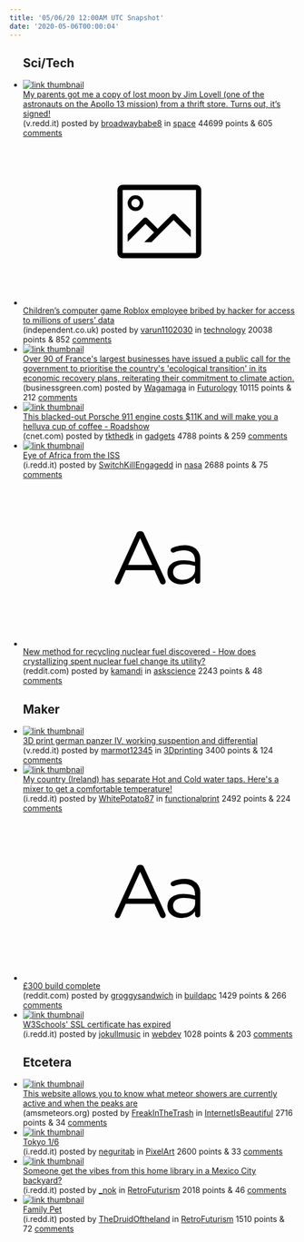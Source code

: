 ```yaml
---
title: '05/06/20 12:00AM UTC Snapshot'
date: '2020-05-06T00:00:04'
---
```

<ul>
<h2>Sci/Tech</h2>

<li><a href='https://v.redd.it/5u6393wdgvw41'><img src='https://b.thumbs.redditmedia.com/7gwJbcpwaxOBSo43bWaxKMwxp-jV_gn7Bv0W9C80QBo.jpg' alt='link thumbnail'></a><div><div class='linkTitle'><a href='https://v.redd.it/5u6393wdgvw41'>My parents got me a copy of lost moon by Jim Lovell (one of the astronauts on the Apollo 13 mission) from a thrift store. Turns out, it’s signed!</a></div>(v.redd.it) posted by <a href='https://www.reddit.com/user/broadwaybabe8'>broadwaybabe8</a> in <a href='https://www.reddit.com/r/space'>space</a> 44699 points & 605 <a href='https://www.reddit.com/r/space/comments/gdqx94/my_parents_got_me_a_copy_of_lost_moon_by_jim/'>comments</a></div></li>

<li><a href='https://www.independent.co.uk/life-style/gadgets-and-tech/news/motherboard-rpg-roblox-hacker-data-stolen-richest-user-a9499366.html'><svg version='1.1' viewBox='-34 -14 104 64' preserveAspectRatio='xMidYMid meet' xmlns='http://www.w3.org/2000/svg' xmlns:xlink='http://www.w3.org/1999/xlink'>
    <title>link thumbnail</title>
    <path d='M32,4H4A2,2,0,0,0,2,6V30a2,2,0,0,0,2,2H32a2,2,0,0,0,2-2V6A2,2,0,0,0,32,4ZM4,30V6H32V30Z'></path>
    <path d='M8.92,14a3,3,0,1,0-3-3A3,3,0,0,0,8.92,14Zm0-4.6A1.6,1.6,0,1,1,7.33,11,1.6,1.6,0,0,1,8.92,9.41Z'></path>
    <path d='M22.78,15.37l-5.4,5.4-4-4a1,1,0,0,0-1.41,0L5.92,22.9v2.83l6.79-6.79L16,22.18l-3.75,3.75H15l8.45-8.45L30,24V21.18l-5.81-5.81A1,1,0,0,0,22.78,15.37Z'></path>
    </svg></a><div><div class='linkTitle'><a href='https://www.independent.co.uk/life-style/gadgets-and-tech/news/motherboard-rpg-roblox-hacker-data-stolen-richest-user-a9499366.html'>Children’s computer game Roblox employee bribed by hacker for access to millions of users’ data</a></div>(independent.co.uk) posted by <a href='https://www.reddit.com/user/varun1102030'>varun1102030</a> in <a href='https://www.reddit.com/r/technology'>technology</a> 20038 points & 852 <a href='https://www.reddit.com/r/technology/comments/gdw3er/childrens_computer_game_roblox_employee_bribed_by/'>comments</a></div></li>

<li><a href='https://www.businessgreen.com/news/4014829/french-corporates-green-inclusive-recovery'><img src='https://b.thumbs.redditmedia.com/jKJ_dbTNcxPyb8JjfcE-g1-ydg2G7-OstZlIV0r8ams.jpg' alt='link thumbnail'></a><div><div class='linkTitle'><a href='https://www.businessgreen.com/news/4014829/french-corporates-green-inclusive-recovery'>Over 90 of France's largest businesses have issued a public call for the government to prioritise the country's 'ecological transition' in its economic recovery plans, reiterating their commitment to climate action.</a></div>(businessgreen.com) posted by <a href='https://www.reddit.com/user/Wagamaga'>Wagamaga</a> in <a href='https://www.reddit.com/r/Futurology'>Futurology</a> 10115 points & 212 <a href='https://www.reddit.com/r/Futurology/comments/gdvbyl/over_90_of_frances_largest_businesses_have_issued/'>comments</a></div></li>

<li><a href='https://www.cnet.com/roadshow/news/porsche-911-engine-espresso-maker-veloce-rs-black-edition/?utm_source=reddit.com'><img src='https://a.thumbs.redditmedia.com/goF1mP9vyk345f0eWhK9SbZpRXhVV2q6ne01RY-t3w8.jpg' alt='link thumbnail'></a><div><div class='linkTitle'><a href='https://www.cnet.com/roadshow/news/porsche-911-engine-espresso-maker-veloce-rs-black-edition/?utm_source=reddit.com'>This blacked-out Porsche 911 engine costs $11K and will make you a helluva cup of coffee - Roadshow</a></div>(cnet.com) posted by <a href='https://www.reddit.com/user/tkthedk'>tkthedk</a> in <a href='https://www.reddit.com/r/gadgets'>gadgets</a> 4788 points & 259 <a href='https://www.reddit.com/r/gadgets/comments/gdru1b/this_blackedout_porsche_911_engine_costs_11k_and/'>comments</a></div></li>

<li><a href='https://i.redd.it/xe6pk4y0qxw41.jpg'><img src='https://a.thumbs.redditmedia.com/AanK9Svg_G0m9zEbmrD4wf6IZtuXrBi-vta39eMp484.jpg' alt='link thumbnail'></a><div><div class='linkTitle'><a href='https://i.redd.it/xe6pk4y0qxw41.jpg'>Eye of Africa from the ISS</a></div>(i.redd.it) posted by <a href='https://www.reddit.com/user/SwitchKillEngagedd'>SwitchKillEngagedd</a> in <a href='https://www.reddit.com/r/nasa'>nasa</a> 2688 points & 75 <a href='https://www.reddit.com/r/nasa/comments/gdwb6m/eye_of_africa_from_the_iss/'>comments</a></div></li>

<li><a href='https://www.reddit.com/r/askscience/comments/gdvk4p/new_method_for_recycling_nuclear_fuel_discovered/'><svg version='1.1' viewBox='-34 -12 104 64' preserveAspectRatio='xMidYMid slice' xmlns='http://www.w3.org/2000/svg' xmlns:xlink='http://www.w3.org/1999/xlink'>
    <title>text link thumbnail</title>
    <path d='M12.19,8.84a1.45,1.45,0,0,0-1.4-1h-.12a1.46,1.46,0,0,0-1.42,1L1.14,26.56a1.29,1.29,0,0,0-.14.59,1,1,0,0,0,1,1,1.12,1.12,0,0,0,1.08-.77l2.08-4.65h11l2.08,4.59a1.24,1.24,0,0,0,1.12.83,1.08,1.08,0,0,0,1.08-1.08,1.64,1.64,0,0,0-.14-.57ZM6.08,20.71l4.59-10.22,4.6,10.22Z'>
    </path>
    <path d='M32.24,14.78A6.35,6.35,0,0,0,27.6,13.2a11.36,11.36,0,0,0-4.7,1,1,1,0,0,0-.58.89,1,1,0,0,0,.94.92,1.23,1.23,0,0,0,.39-.08,8.87,8.87,0,0,1,3.72-.81c2.7,0,4.28,1.33,4.28,3.92v.5a15.29,15.29,0,0,0-4.42-.61c-3.64,0-6.14,1.61-6.14,4.64v.05c0,2.95,2.7,4.48,5.37,4.48a6.29,6.29,0,0,0,5.19-2.48V26.9a1,1,0,0,0,1,1,1,1,0,0,0,1-1.06V19A5.71,5.71,0,0,0,32.24,14.78Zm-.56,7.7c0,2.28-2.17,3.89-4.81,3.89-1.94,0-3.61-1.06-3.61-2.86v-.06c0-1.8,1.5-3,4.2-3a15.2,15.2,0,0,1,4.22.61Z'>
    </path>
    </svg></a><div><div class='linkTitle'><a href='https://www.reddit.com/r/askscience/comments/gdvk4p/new_method_for_recycling_nuclear_fuel_discovered/'>New method for recycling nuclear fuel discovered - How does crystallizing spent nuclear fuel change its utility?</a></div>(reddit.com) posted by <a href='https://www.reddit.com/user/kamandi'>kamandi</a> in <a href='https://www.reddit.com/r/askscience'>askscience</a> 2243 points & 48 <a href='https://www.reddit.com/r/askscience/comments/gdvk4p/new_method_for_recycling_nuclear_fuel_discovered/'>comments</a></div></li>

<h2>Maker</h2>

<li><a href='https://v.redd.it/cz5h29314xw41'><img src='https://b.thumbs.redditmedia.com/lsTIfrdk_8BGiK26zTt5n8h8tqoZ2QydqM1WLKfdynE.jpg' alt='link thumbnail'></a><div><div class='linkTitle'><a href='https://v.redd.it/cz5h29314xw41'>3D print german panzer IV, working suspention and differential</a></div>(v.redd.it) posted by <a href='https://www.reddit.com/user/marmot12345'>marmot12345</a> in <a href='https://www.reddit.com/r/3Dprinting'>3Dprinting</a> 3400 points & 124 <a href='https://www.reddit.com/r/3Dprinting/comments/gdutlc/3d_print_german_panzer_iv_working_suspention_and/'>comments</a></div></li>

<li><a href='https://i.redd.it/w1pozse43yw41.jpg'><img src='https://b.thumbs.redditmedia.com/ZQwI58iMA4S_HKc1gkEwtgWIiUvTZCxRrSWqWkJr8uQ.jpg' alt='link thumbnail'></a><div><div class='linkTitle'><a href='https://i.redd.it/w1pozse43yw41.jpg'>My country (Ireland) has separate Hot and Cold water taps. Here's a mixer to get a comfortable temperature!</a></div>(i.redd.it) posted by <a href='https://www.reddit.com/user/WhitePotato87'>WhitePotato87</a> in <a href='https://www.reddit.com/r/functionalprint'>functionalprint</a> 2492 points & 224 <a href='https://www.reddit.com/r/functionalprint/comments/gdxck2/my_country_ireland_has_separate_hot_and_cold/'>comments</a></div></li>

<li><a href='https://www.reddit.com/r/buildapc/comments/gdxrl0/300_build_complete/'><svg version='1.1' viewBox='-34 -12 104 64' preserveAspectRatio='xMidYMid slice' xmlns='http://www.w3.org/2000/svg' xmlns:xlink='http://www.w3.org/1999/xlink'>
    <title>text link thumbnail</title>
    <path d='M12.19,8.84a1.45,1.45,0,0,0-1.4-1h-.12a1.46,1.46,0,0,0-1.42,1L1.14,26.56a1.29,1.29,0,0,0-.14.59,1,1,0,0,0,1,1,1.12,1.12,0,0,0,1.08-.77l2.08-4.65h11l2.08,4.59a1.24,1.24,0,0,0,1.12.83,1.08,1.08,0,0,0,1.08-1.08,1.64,1.64,0,0,0-.14-.57ZM6.08,20.71l4.59-10.22,4.6,10.22Z'>
    </path>
    <path d='M32.24,14.78A6.35,6.35,0,0,0,27.6,13.2a11.36,11.36,0,0,0-4.7,1,1,1,0,0,0-.58.89,1,1,0,0,0,.94.92,1.23,1.23,0,0,0,.39-.08,8.87,8.87,0,0,1,3.72-.81c2.7,0,4.28,1.33,4.28,3.92v.5a15.29,15.29,0,0,0-4.42-.61c-3.64,0-6.14,1.61-6.14,4.64v.05c0,2.95,2.7,4.48,5.37,4.48a6.29,6.29,0,0,0,5.19-2.48V26.9a1,1,0,0,0,1,1,1,1,0,0,0,1-1.06V19A5.71,5.71,0,0,0,32.24,14.78Zm-.56,7.7c0,2.28-2.17,3.89-4.81,3.89-1.94,0-3.61-1.06-3.61-2.86v-.06c0-1.8,1.5-3,4.2-3a15.2,15.2,0,0,1,4.22.61Z'>
    </path>
    </svg></a><div><div class='linkTitle'><a href='https://www.reddit.com/r/buildapc/comments/gdxrl0/300_build_complete/'>£300 build complete</a></div>(reddit.com) posted by <a href='https://www.reddit.com/user/groggysandwich'>groggysandwich</a> in <a href='https://www.reddit.com/r/buildapc'>buildapc</a> 1429 points & 266 <a href='https://www.reddit.com/r/buildapc/comments/gdxrl0/300_build_complete/'>comments</a></div></li>

<li><a href='https://i.redd.it/h2w753njkyw41.png'><img src='https://b.thumbs.redditmedia.com/JItlmd0QajSpA_sH4YkhD4X7VBR_LxYIaTzlGYJ-Odk.jpg' alt='link thumbnail'></a><div><div class='linkTitle'><a href='https://i.redd.it/h2w753njkyw41.png'>W3Schools' SSL certificate has expired</a></div>(i.redd.it) posted by <a href='https://www.reddit.com/user/jokullmusic'>jokullmusic</a> in <a href='https://www.reddit.com/r/webdev'>webdev</a> 1028 points & 203 <a href='https://www.reddit.com/r/webdev/comments/gdyz9m/w3schools_ssl_certificate_has_expired/'>comments</a></div></li>

<h2>Etcetera</h2>

<li><a href='https://www.amsmeteors.org/meteor-showers/meteor-shower-calendar/#eta+Aquariids'><img src='https://b.thumbs.redditmedia.com/_4rjbYuEc2Q0g3oGHZ1Jk2TlOvkVOH8rTh_oRpxRDRc.jpg' alt='link thumbnail'></a><div><div class='linkTitle'><a href='https://www.amsmeteors.org/meteor-showers/meteor-shower-calendar/#eta+Aquariids'>This website allows you to know what meteor showers are currently active and when the peaks are</a></div>(amsmeteors.org) posted by <a href='https://www.reddit.com/user/FreakInTheTrash'>FreakInTheTrash</a> in <a href='https://www.reddit.com/r/InternetIsBeautiful'>InternetIsBeautiful</a> 2716 points & 34 <a href='https://www.reddit.com/r/InternetIsBeautiful/comments/gdvebz/this_website_allows_you_to_know_what_meteor/'>comments</a></div></li>

<li><a href='https://i.redd.it/sgkc6itxuvw41.png'><img src='https://b.thumbs.redditmedia.com/Yv2m83adZuL87gRiOBJcbO4Pt9IRRV1Xrc0DDLJtu6I.jpg' alt='link thumbnail'></a><div><div class='linkTitle'><a href='https://i.redd.it/sgkc6itxuvw41.png'>Tokyo 1/6</a></div>(i.redd.it) posted by <a href='https://www.reddit.com/user/neguritab'>neguritab</a> in <a href='https://www.reddit.com/r/PixelArt'>PixelArt</a> 2600 points & 33 <a href='https://www.reddit.com/r/PixelArt/comments/gdrxka/tokyo_16/'>comments</a></div></li>

<li><a href='https://i.redd.it/fzywou8gpuw41.jpg'><img src='https://b.thumbs.redditmedia.com/SWYMiq4SYTsbgQt7pFBYEeciEz7ZAYbpRS1ygxcWpgI.jpg' alt='link thumbnail'></a><div><div class='linkTitle'><a href='https://i.redd.it/fzywou8gpuw41.jpg'>Someone get the vibes from this home library in a Mexico City backyard?</a></div>(i.redd.it) posted by <a href='https://www.reddit.com/user/_nok'>_nok</a> in <a href='https://www.reddit.com/r/RetroFuturism'>RetroFuturism</a> 2018 points & 46 <a href='https://www.reddit.com/r/RetroFuturism/comments/gdtkk7/someone_get_the_vibes_from_this_home_library_in_a/'>comments</a></div></li>

<li><a href='https://i.redd.it/qb7odx9vuxw41.jpg'><img src='https://b.thumbs.redditmedia.com/GkbdGpjYmtYrzCJsS2P8zUeWJQXHzjHgu7U5hmBVATs.jpg' alt='link thumbnail'></a><div><div class='linkTitle'><a href='https://i.redd.it/qb7odx9vuxw41.jpg'>Family Pet</a></div>(i.redd.it) posted by <a href='https://www.reddit.com/user/TheDruidOftheland'>TheDruidOftheland</a> in <a href='https://www.reddit.com/r/RetroFuturism'>RetroFuturism</a> 1510 points & 72 <a href='https://www.reddit.com/r/RetroFuturism/comments/gdwoi3/family_pet/'>comments</a></div></li>

</ul>

